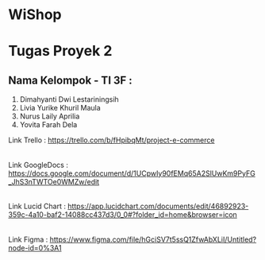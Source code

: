 # WiShop
# Tugas Proyek 2 
## Nama Kelompok - TI 3F :
1. Dimahyanti Dwi Lestariningsih
2. Livia Yurike Khuril Maula
3. Nurus Laily Aprilia
4. Yovita Farah Dela 

Link Trello : https://trello.com/b/fHpibqMt/project-e-commerce
######
Link GoogleDocs : https://docs.google.com/document/d/1UCpwIy90fEMq65A2SlUwKm9PyFG_JhS3nTWTOe0WMZw/edit
######
Link Lucid Chart : https://app.lucidchart.com/documents/edit/46892923-359c-4a10-baf2-14088cc437d3/0_0#?folder_id=home&browser=icon
######
Link Figma : https://www.figma.com/file/hGciSV7t5ssQ1ZfwAbXLiI/Untitled?node-id=0%3A1
